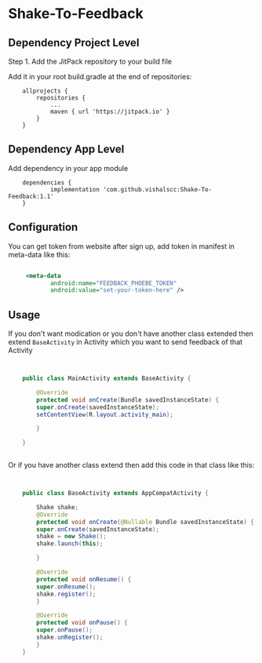 # Shake-To-Feedback

## Dependency Project Level

Step 1. Add the JitPack repository to your build file

Add it in your root build.gradle at the end of repositories:



```
	allprojects {
		repositories {
			...
			maven { url 'https://jitpack.io' }
		}
	}

```

## Dependency App Level

Add dependency in your app module

```
	dependencies {
	        implementation 'com.github.vishalscc:Shake-To-Feedback:1.1'
	}

```

## Configuration

You can get token from website after sign up, add token in manifest in meta-data like this:

```xml

	 <meta-data
		    android:name="FEEDBACK_PHOEBE_TOKEN"
		    android:value="set-your-token-here" />

```

## Usage

If you don't want modication or you don't have another class extended then extend `BaseActivity` in Activity which you want to send feedback of that Activity

```java


	public class MainActivity extends BaseActivity {

	    @Override
	    protected void onCreate(Bundle savedInstanceState) {
		super.onCreate(savedInstanceState);
		setContentView(R.layout.activity_main);

	    }

	}
	
```

Or if you have another class extend then add this code in that class like this:

```java


	public class BaseActivity extends AppCompatActivity {

	    Shake shake;
	    @Override
	    protected void onCreate(@Nullable Bundle savedInstanceState) {
		super.onCreate(savedInstanceState);
		shake = new Shake();
		shake.launch(this);

	    }

	    @Override
	    protected void onResume() {
		super.onResume();
		shake.register();
	    }

	    @Override
	    protected void onPause() {
		super.onPause();
		shake.unRegister();
	    }
	}
	

```


